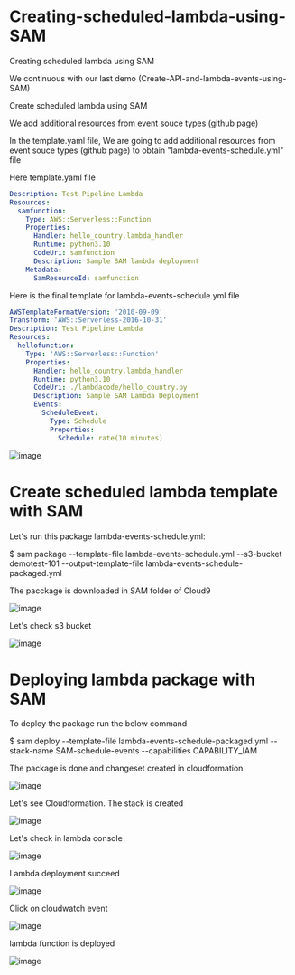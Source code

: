 # Creating-scheduled-lambda-using-SAM
Creating scheduled lambda using SAM


We continuous with our last demo (Create-API-and-lambda-events-using-SAM)

Create scheduled lambda using SAM

We add additional resources from event souce types (github page)

In the template.yaml file, We are going to add additional resources from event souce types (github page) to obtain "lambda-events-schedule.yml" file

Here template.yaml file

```yml
Description: Test Pipeline Lambda
Resources:
  samfunction:
    Type: AWS::Serverless::Function
    Properties:
      Handler: hello_country.lambda_handler
      Runtime: python3.10
      CodeUri: samfunction
      Description: Sample SAM lambda deployment
    Metadata:
      SamResourceId: samfunction
```


Here is the final template for lambda-events-schedule.yml file

```yml
AWSTemplateFormatVersion: '2010-09-09'
Transform: 'AWS::Serverless-2016-10-31'
Description: Test Pipeline Lambda
Resources:
  hellofunction:
    Type: 'AWS::Serverless::Function'
    Properties:
      Handler: hello_country.lambda_handler
      Runtime: python3.10
      CodeUri: ./lambdacode/hello_country.py
      Description: Sample SAM Lambda Deployment
      Events:
        ScheduleEvent:
          Type: Schedule
          Properties:
            Schedule: rate(10 minutes)
```


![image](https://github.com/felixdagnon/Creating-scheduled-lambda-using-SAM/assets/91665833/ce4e9659-328d-4e43-82a8-08a7d046eaa0)



# Create scheduled lambda template with SAM

Let's run this package lambda-events-schedule.yml:

$ sam package --template-file lambda-events-schedule.yml --s3-bucket demotest-101 --output-template-file  lambda-events-schedule-packaged.yml




The pacckage is downloaded in SAM folder of Cloud9

![image](https://github.com/felixdagnon/Creating-scheduled-lambda-using-SAM/assets/91665833/48b1f1f2-c55e-4f41-b4f3-b940ec07f1d4)


Let's check s3 bucket

![image](https://github.com/felixdagnon/Create-API-and-lambda-events-using-SAM/assets/91665833/6338f502-f995-48cb-8617-3e459dca00e4)


# Deploying lambda package with SAM

To deploy the package run the below command

$ sam deploy --template-file lambda-events-schedule-packaged.yml --stack-name SAM-schedule-events --capabilities CAPABILITY_IAM

The package is done and changeset created in cloudformation

![image](https://github.com/felixdagnon/Creating-scheduled-lambda-using-SAM/assets/91665833/1dd07044-282a-4cc6-a7df-808449c281e5)

Let's see Cloudformation. The stack is created

![image](https://github.com/felixdagnon/Creating-scheduled-lambda-using-SAM/assets/91665833/f1425a61-da46-483f-be18-f0279bc2d4a9)

Let's check in lambda console

![image](https://github.com/felixdagnon/Creating-scheduled-lambda-using-SAM/assets/91665833/9bba735d-1651-46c7-91d4-b30dd8a56871)

Lambda deployment succeed

![image](https://github.com/felixdagnon/Creating-scheduled-lambda-using-SAM/assets/91665833/c21a9dee-efa3-446e-9d76-3e6ee4f5914d)

Click on cloudwatch event

![image](https://github.com/felixdagnon/Creating-scheduled-lambda-using-SAM/assets/91665833/91c4db1d-779e-472f-959e-0078c5b5209d)

lambda function is deployed

![image](https://github.com/felixdagnon/Creating-scheduled-lambda-using-SAM/assets/91665833/afc7ef61-0738-4d6a-86cb-ce7bfe6b9ad9)


